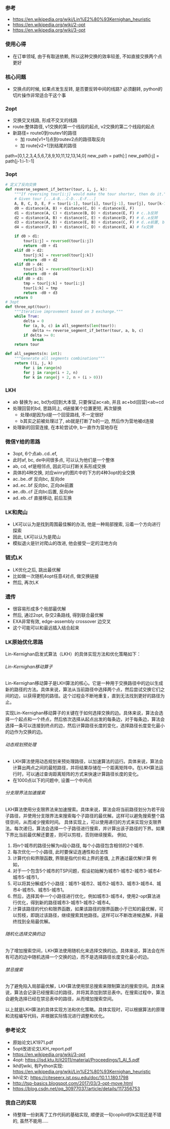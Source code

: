 
### 参考
- https://en.wikipedia.org/wiki/Lin%E2%80%93Kernighan_heuristic
- https://en.wikipedia.org/wiki/2-opt
- https://en.wikipedia.org/wiki/3-opt

### 使用心得
- 在订单领域, 由于有取送依赖, 所以这种交换的效率较差, 不如直接交换两个点更好

### 核心问题

- 交换点的时候, 如果点发生反转, 是否要反转中间的线路? 必须翻转, python的切片操作非常适合干这个事

### 2opt

- 交换交叉线路, 形成不交叉的线路
- route:整体路径, v1交换的第一个线段的起点, v2交换的第二个线段的起点
- 新路径= route0到routev1的路径 
  - 加 route[v1+1]点到routev2点的路径取反向 
  - 加 route[v2+1]到结尾的路径

path=[0,1,2,3,4,5,6,7,8,9,10,11,12,13,14,0]
new_path = path[:]
new_path[i:j] = path[j-1:i-1:-1]

### 3opt

```python
# 定义了反向交换
def reverse_segment_if_better(tour, i, j, k):
    """If reversing tour[i:j] would make the tour shorter, then do it."""
    # Given tour [...A-B...C-D...E-F...]
    A, B, C, D, E, F = tour[i-1], tour[i], tour[j-1], tour[j], tour[k-1], tour[k % len(tour)]
    d0 = distance(A, B) + distance(C, D) + distance(E, F)
    d1 = distance(A, C) + distance(B, D) + distance(E, F) # c..b反转
    d2 = distance(A, B) + distance(C, E) + distance(D, F) # d..e反转
    d3 = distance(A, D) + distance(E, B) + distance(C, F) # d..e前置, b..c后置
    d4 = distance(F, B) + distance(C, D) + distance(E, A) # fa交换

    if d0 > d1:
        tour[i:j] = reversed(tour[i:j])
        return -d0 + d1
    elif d0 > d2:
        tour[j:k] = reversed(tour[j:k])
        return -d0 + d2
    elif d0 > d4:
        tour[i:k] = reversed(tour[i:k])
        return -d0 + d4
    elif d0 > d3:
        tmp = tour[j:k] + tour[i:j]
        tour[i:k] = tmp
        return -d0 + d3
    return 0
# 3opt
def three_opt(tour):
    """Iterative improvement based on 3 exchange."""
    while True:
        delta = 0
        for (a, b, c) in all_segments(len(tour)):
            delta += reverse_segment_if_better(tour, a, b, c)
        if delta >= 0:
            break
    return tour

def all_segments(n: int):
    """Generate all segments combinations"""
    return ((i, j, k)
        for i in range(n)
        for j in range(i + 2, n)
        for k in range(j + 2, n + (i > 0)))
```

### LKH

- ab 替换为 ac, bd为d回到大本营, 只要保证ac<ab, 并且 ac+bd(回营)<ab+cd
- 处理回营的bd, 思路同上, d链接某个位置更短, 再次替换
  - 处理d是因为d是一个回营路线, 不一定很好
  - b其实之前被处理过了, ab就是打断了b的一边, 然后作为营地被d连接
- 处理新的回营连接, 在本轮尝试中, b一直作为营地存在

### 微信Y给的思路

- 3opt, 6个点ab..cd..ef, 
- 此时af, bc, de中间很多点, 可以认为他们是一个整体
- ab, cd, ef是相邻点, 因此可以打断关系形成交换
- 具体的4种交换, 对应winry的图片中的下方的4种3opt的全交换
- ac..be..df 反向bc, 反向de
- ad..ec..bf 反向bc, 正向de前置
- ae..db..cf 正向bc后置, 反向de
- ad..eb..cf 直接移动, 前后互换

### LK和爬山

- LK可以认为是找到周围最佳解的办法, 他是一种局部搜索, 沿着一个方向进行探索
- 因此, LK可以认为是爬山
- 模拟退火是针对爬山的改进, 他会接受一定的洼地方向

### 链式LK

- LK优化之后, 跳出最优解
- 比如做一次随机4opt任意4对点, 做交换链接
- 然后, 再次LK

### 遗传

- 很容易形成多个局部最优解
- 然后, 通过2opt, 杂交2条路线, 得到联合最优解
- EXA非常有效, edge-assembly crossover 边交叉
- 这个可能可以和最远插入结合起来


### LK原始优化思路
Lin-Kernighan启发式算法（LKH）的具体实现方法和优化策略如下：

###### Lin-Kernighan移动算子
Lin-Kernighan移动算子是LKH算法的核心。它是一种用于交换路径中的边以生成新的路径的方法。具体来说，算法从当前路径中选择两个点，然后尝试交换它们之间的边，以获得更短的路径。这个过程会不断地重复，直到无法找到更好的路径为止。

实现Lin-Kernighan移动算子的关键在于如何选择交换的边。具体来说，算法会选择一个起点和一个终点，然后依次选择从起点出发的每条边，对于每条边，算法会选择一条可以连接到终点的边，然后计算路径长度的变化，选择路径长度变化最小的边作为交换的边。

###### 动态规划预处理
- LKH算法使用动态规划来预处理路径，以加速算法的运行。具体来说，算法会计算出两点之间的最短路径，并将结果存储在一个距离矩阵中。在LKH算法运行时，可以通过查询距离矩阵的方式来快速计算路径长度的变化。
- 在1000点以下的问题中, 设置一个中间点

###### 分支限界法加速搜索
LKH算法使用分支限界法来加速搜索。具体来说，算法会将当前路径划分为若干段子路径，并使用分支限界法来搜索每个子路径的最优解。这样可以避免搜索整个路径空间，从而减少搜索时间。
具体实现上，可以使用递归的方式来实现分支限界法。每次递归，算法会选择一个子路径进行搜索，并计算出该子路径的下界。如果下界比当前最优解还要差，则可以剪枝，否则继续搜索。
例如, 
1. 将n个城市的路径分解为n段小路径, 每个小路径包含相邻的2个城市.
2. 每次优化一个小路径, 此时要保证连通性和合法性
3. 计算代价和界限函数, 界限是指代价和上界的差值, 上界通过最优解计算
例如，
1. 对于一个包含5个城市的TSP问题，假设初始解为城市1-城市2-城市3-城市4-城市5-城市1，
2. 可以将其分解成5个小路径：城市1-城市2、城市2-城市3、城市3-城市4、城市4-城市5、城市5-城市1。
3. 然后，选择其中一个小路径进行优化，例如城市3-城市4，使用2-opt算法进行优化，得到新的路径城市3-城市1-城市2-城市4。
4. 计算该路径的代价和限界函数，如果该路径的限界函数小于已知的最优解，可以剪枝，即跳过该路径，继续搜索其他路径。这样可以不断改进候选解，并最终找到全局最优解。


###### 随机化选择交换的边
为了增加搜索空间，LKH算法使用随机化来选择交换的边。具体来说，算法会在所有可选的边中随机选择一个交换的边，而不是选择路径长度变化最小的边。

###### 禁忌搜索
为了避免陷入局部最优解，LKH算法使用禁忌搜索来限制算法的搜索空间。具体来说，算法会记录已经搜索过的路径，并将其添加到禁忌表中。在搜索过程中，算法会避免选择已经在禁忌表中的路径，从而增加搜索空间。

以上就是LKH算法的具体实现方法和优化策略。具体实现时，可以根据算法的原理和流程编写代码，并根据实际情况进行调整和优化。

### 参考论文
* 原始论文LK1971.pdf
* 5opt改进论文LKH_report.pdf
* https://en.wikipedia.org/wiki/3-opt
* 4opt: https://isd.ktu.lt/it2011/material/Proceedings/1_AI_5.pdf
* lkh的wiki, 有Python实现: https://en.wikipedia.org/wiki/Lin%E2%80%93Kernighan_heuristic
* lkh论文: https://citeseerx.ist.psu.edu/doc/10.1.1.180.1798
* http://tsp-basics.blogspot.com/2017/03/3-opt-move.html
* https://blog.csdn.net/qq_30977037/article/details/117356753


### 我自己的实现
* 待整理一份剥离了工作代码的基础实现, 顺便说一句copilot的lk实现还是不错的, 虽然不能用.....
